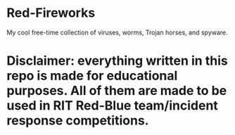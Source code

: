 # Red-Fireworks
My cool free-time collection of viruses, worms, Trojan horses, and spyware.


# Disclaimer: everything written in this repo is made for educational purposes. All of them are made to be used in RIT Red-Blue team/incident response competitions. 
